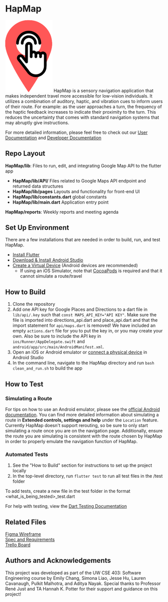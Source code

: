 # HapMap
<img src="https://github.com/Hap-Map/HapMap/blob/main/images/hapmap_logo.png?raw=true" alt="hapmap_logo" width="150"/>
HapMap is a sensory navigation application that makes independent travel more accessible for low-vision individuals. It utilizes a combination of auditory, haptic, and vibration cues to inform users of their route. For example: as the user approaches a turn, the frequency of the haptic feedback increases to indicate their proximity to the turn. This reduces the uncertainty that comes with standard navigation systems that may abruptly give instructions. 

For more detailed information, please feel free to check out our [User Documentation](https://github.com/Hap-Map/HapMap/blob/main/docs/user_docs.md) and [Developer Documentation](https://github.com/Hap-Map/HapMap/blob/main/docs/developer_docs.md)

## Repo Layout
**HapMap/lib**: Files to run, edit, and integrating Google Map API to the flutter app
- **HapMap/lib/API/** Files related to Google Maps API endpoint and returned data structures
- **HapMap/lib/pages** Layouts and functionality for front-end UI
- **HapMap/lib/constants.dart** global constants
- **HapMap/lib/main.dart** Application entry point

**HapMap/reports**: Weekly reports and meeting agenda

## Set Up Environment
There are a few installations that are needed in order to build, run, and test HapMap.
- [Install Flutter](https://docs.flutter.dev/get-started/install)
- [Download & Install Android Studio](https://developer.android.com/studio/install)
- [Create a Virtual Device](https://developer.android.com/studio/run/managing-avds#system-image) (Android devices are recommended)
  - If using an iOS Simulator, note that [CocoaPods](https://cocoapods.org) is required and that it cannot simulate a route/travel

## How to Build
1. Clone the repository
2. Add one API key for Google Places and Directions to a dart file in `lib/api/.key` such that `const MAPS_API_KEY="API KEY"`. Make sure the file is imported into directions_api.dart and place_api.dart and that the import statement for `api/maps.dart` is removed! We have included an empty `actions.dart` file for you to put the key in, or you may create your own. Also be sure to include the API key in `ios/Runner/AppDelegate.swift` and `android/app/src/main/AndroidManifest.xml`.
3. Open an iOS or Android emulator or [connect a physical device](https://developer.android.com/studio/run/device) in Android Studio
4. In the command line, navigate to the HapMap directory and run `bash clean_and_run.sh` to build the app

## How to Test
### Simulating a Route
For tips on how to use an Android emulator, please see the [official Android documentation](https://developer.android.com/studio/run/emulator). You can find more detailed information about simulating a route in <b>Extended controls, settings and help</b> under the `Location` feature. <br>
Currently HapMap doesn't support rerouting, so be sure to only start simulating a route once you are on the navigation page. Additionally, ensure the route you are simulating is consistent with the route chosen by HapMap in order to properly emulate the navigation function of HapMap. 

### Automated Tests
1. See the "How to Build" section for instructions to set up the project locally
2. In the top-level directory, run `flutter test` to run all test files in the /test folder

To add tests, create a new file in the test folder in the format \<what_is_being_tested\>_test.dart

For help with testing, view the [Dart Testing Documentation](https://dart.dev/guides/testing)


## Related Files
[Figma Wireframe](https://www.figma.com/file/aBOhJMR48TNw95Jmrq3YMl/HapMap?node-id=0%3A1) \
[Spec and Requirements](https://docs.google.com/document/d/1I34HH7h0vPHHwxrdcsIazLe2c-b-zCE0JoaApBoYGJw/edit?usp=sharing) \
[Trello Board](https://trello.com/invite/b/SqZ7BMdB/1bc12234fd4251b4506332ddbf8a9e25/hapmap-tasks)

## Authors and Acknowledgements
This project was developed as part of the UW CSE 403: Software Engineering course by Emily Chang, Simona Liao, Jesse Hu, Lauren Cavanaugh, Pulkit Malhotra, and Aditya Nayak. Special thanks to Professor René Just and TA Hannah K. Potter for their support and guidance on this project!
